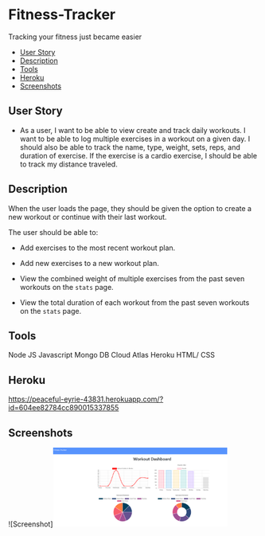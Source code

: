 # Fitness-Tracker
Tracking your fitness just became easier

  * [User Story](#userstory)
  * [Description](#Description)
  * [Tools](#Tools)
  * [Heroku](#Heroku)
  * [Screenshots](#Screenshots)

## User Story 
* As a user, I want to be able to view create and track daily workouts. I want to be able to log multiple exercises in a workout on a given day. I should also be able to track the name, type, weight, sets, reps, and duration of exercise. If the exercise is a cardio exercise, I should be able to track my distance traveled.

## Description 
When the user loads the page, they should be given the option to create a new workout or continue with their last workout.

The user should be able to:

  * Add exercises to the most recent workout plan.

  * Add new exercises to a new workout plan.

  * View the combined weight of multiple exercises from the past seven workouts on the `stats` page.

  * View the total duration of each workout from the past seven workouts on the `stats` page.

## Tools
Node JS
Javascript
Mongo DB 
Cloud Atlas
Heroku 
HTML/ CSS 


## Heroku
https://peaceful-eyrie-43831.herokuapp.com/?id=604ee82784cc890015337855


## Screenshots
![Screenshot]<img src="./Assets/workout chart.PNG" width="350" title="Screenshots">